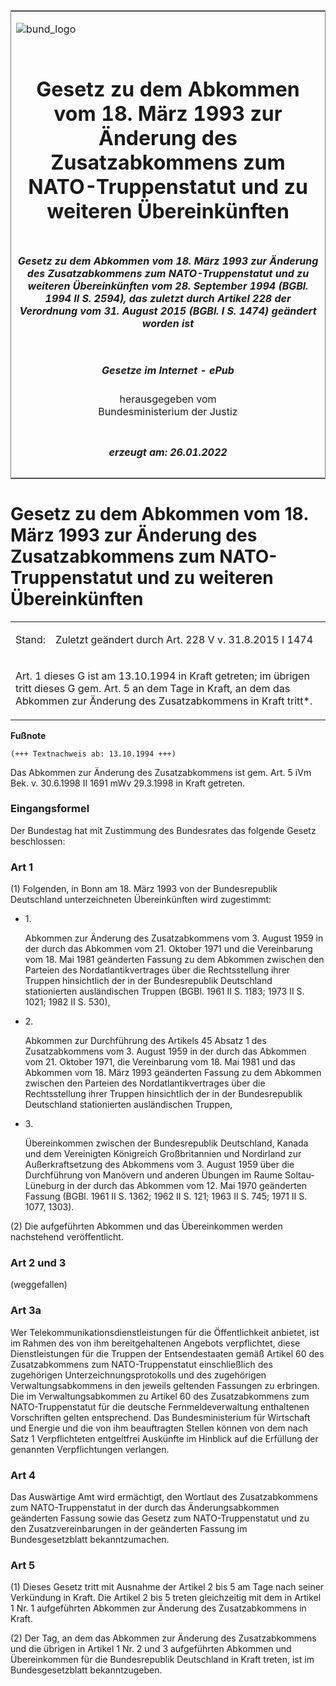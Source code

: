 <span id="DECKBLATT.html"></span>

<table border="0" frame="border" width="100%">

<tr valign="top">

<td align="left">

![bund\_logo](BfJ_2021_Web_de_de.gif)

</td>

<td align="right">

 

</td>

</tr>

<tr align="center" valign="middle">

<td colspan="2">

# Gesetz zu dem Abkommen vom 18. März 1993 zur Änderung des Zusatzabkommens zum NATO-Truppenstatut und zu weiteren Übereinkünften

</td>

</tr>

<tr align="center" valign="middle">

<td colspan="2">

##### Gesetz zu dem Abkommen vom 18. März 1993 zur Änderung des Zusatzabkommens zum NATO-Truppenstatut und zu weiteren Übereinkünften vom 28. September 1994 (BGBl. 1994 II S. 2594), das zuletzt durch Artikel 228 der Verordnung vom 31. August 2015 (BGBl. I S. 1474) geändert worden ist

</td>

</tr>

<tr align="center" valign="middle">

<td colspan="2">

  
  

##### Gesetze im Internet - ePub  
  
herausgegeben vom  
Bundesministerium der Justiz

</td>

</tr>

<tr align="center" valign="bottom">

<td colspan="2">

  
  

##### erzeugt am: 26.01.2022

</td>

</tr>

</table>

<span id="BJNR259420994.html"></span>

# Gesetz zu dem Abkommen vom 18. März 1993 zur Änderung des Zusatzabkommens zum NATO-Truppenstatut und zu weiteren Übereinkünften

<div>

<div class="jnhtml">

<table width="100%">

<colgroup>

<col width="10%">

</col>

<col width="90%">

</col>

</colgroup>

<tr>

<td>

Stand:

</div>

</div>

</td>

<td>

Zuletzt geändert durch Art. 228 V v. 31.8.2015 I 1474

</td>

</tr>

<tr>

<td colspan="2">

Art. 1 dieses G ist am 13.10.1994 in Kraft getreten; im übrigen tritt
dieses G gem. Art. 5 an dem Tage in Kraft, an dem das Abkommen zur
Änderung des Zusatzabkommens in Kraft tritt\*.

</td>

</tr>

</table>

</div>

</div>

<div>

  
**Fußnote**

<div class="jnhtml">

<div>

<div class="jurAbsatz">

  

    (+++ Textnachweis ab: 13.10.1994 +++) 

  
Das Abkommen zur Änderung des Zusatzabkommens ist gem. Art. 5 iVm Bek.
v. 30.6.1998 II 1691 mWv 29.3.1998 in Kraft getreten.

</div>

</div>

</div>

</div>

<span id="BJNR259420994BJNE000100308.html"></span>

### Eingangsformel  

<div>

<div class="jnhtml">

<div>

<div class="jurAbsatz">

Der Bundestag hat mit Zustimmung des Bundesrates das folgende Gesetz
beschlossen:

</div>

</div>

</div>

</div>

<span id="BJNR259420994BJNE000200308.html"></span>

### Art 1  

<div>

<div class="jnhtml">

<div>

<div class="jurAbsatz">

(1) Folgenden, in Bonn am 18. März 1993 von der Bundesrepublik
Deutschland unterzeichneten Übereinkünften wird zugestimmt:

  - 1\.
    
    <div style="">
    
    Abkommen zur Änderung des Zusatzabkommens vom 3. August 1959 in der
    durch das Abkommen vom 21. Oktober 1971 und die Vereinbarung vom 18.
    Mai 1981 geänderten Fassung zu dem Abkommen zwischen den Parteien
    des Nordatlantikvertrages über die Rechtsstellung ihrer Truppen
    hinsichtlich der in der Bundesrepublik Deutschland stationierten
    ausländischen Truppen (BGBl. 1961 II S. 1183; 1973 II S. 1021; 1982
    II S. 530),
    
    </div>

  - 2\.
    
    <div style="">
    
    Abkommen zur Durchführung des Artikels 45 Absatz 1 des
    Zusatzabkommens vom 3. August 1959 in der durch das Abkommen vom 21.
    Oktober 1971, die Vereinbarung vom 18. Mai 1981 und das Abkommen vom
    18. März 1993 geänderten Fassung zu dem Abkommen zwischen den
    Parteien des Nordatlantikvertrages über die Rechtsstellung ihrer
    Truppen hinsichtlich der in der Bundesrepublik Deutschland
    stationierten ausländischen Truppen,
    
    </div>

  - 3\.
    
    <div style="">
    
    Übereinkommen zwischen der Bundesrepublik Deutschland, Kanada und
    dem Vereinigten Königreich Großbritannien und Nordirland zur
    Außerkraftsetzung des Abkommens vom 3. August 1959 über die
    Durchführung von Manövern und anderen Übungen im Raume
    Soltau-Lüneburg in der durch das Abkommen vom 12. Mai 1970
    geänderten Fassung (BGBl. 1961 II S. 1362; 1962 II S. 121; 1963 II
    S. 745; 1971 II S. 1077, 1303).
    
    </div>

</div>

<div class="jurAbsatz">

(2) Die aufgeführten Abkommen und das Übereinkommen werden nachstehend
veröffentlicht.

</div>

</div>

</div>

</div>

<span id="BJNR259420994BJNE000300308.html"></span>

### Art 2 und 3  
(weggefallen)

<span id="BJNR259420994BJNE000604116.html"></span>

### Art 3a  

<div>

<div class="jnhtml">

<div>

<div class="jurAbsatz">

Wer Telekommunikationsdienstleistungen für die Öffentlichkeit anbietet,
ist im Rahmen des von ihm bereitgehaltenen Angebots verpflichtet, diese
Dienstleistungen für die Truppen der Entsendestaaten gemäß Artikel 60
des Zusatzabkommens zum NATO-Truppenstatut einschließlich des
zugehörigen Unterzeichnungsprotokolls und des zugehörigen
Verwaltungsabkommens in den jeweils geltenden Fassungen zu erbringen.
Die im Verwaltungsabkommen zu Artikel 60 des Zusatzabkommens zum
NATO-Truppenstatut für die deutsche Fernmeldeverwaltung enthaltenen
Vorschriften gelten entsprechend. Das Bundesministerium für Wirtschaft
und Energie und die von ihm beauftragten Stellen können von dem nach
Satz 1 Verpflichteten entgeltfrei Auskünfte im Hinblick auf die
Erfüllung der genannten Verpflichtungen verlangen.

</div>

</div>

</div>

</div>

<span id="BJNR259420994BJNE000400308.html"></span>

### Art 4  

<div>

<div class="jnhtml">

<div>

<div class="jurAbsatz">

Das Auswärtige Amt wird ermächtigt, den Wortlaut des Zusatzabkommens zum
NATO-Truppenstatut in der durch das Änderungsabkommen geänderten Fassung
sowie das Gesetz zum NATO-Truppenstatut und zu den Zusatzvereinbarungen
in der geänderten Fassung im Bundesgesetzblatt bekanntzumachen.

</div>

</div>

</div>

</div>

<span id="BJNR259420994BJNE000500308.html"></span>

### Art 5  

<div>

<div class="jnhtml">

<div>

<div class="jurAbsatz">

(1) Dieses Gesetz tritt mit Ausnahme der Artikel 2 bis 5 am Tage nach
seiner Verkündung in Kraft. Die Artikel 2 bis 5 treten gleichzeitig mit
dem in Artikel 1 Nr. 1 aufgeführten Abkommen zur Änderung des
Zusatzabkommens in Kraft.

</div>

<div class="jurAbsatz">

(2) Der Tag, an dem das Abkommen zur Änderung des Zusatzabkommens und
die übrigen in Artikel 1 Nr. 2 und 3 aufgeführten Abkommen und
Übereinkommen für die Bundesrepublik Deutschland in Kraft treten, ist
im Bundesgesetzblatt bekanntzugeben.

</div>

</div>

</div>

</div>
